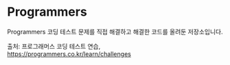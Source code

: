 # Programmers
Programmers 코딩 테스트 문제를 직접 해결하고 해결한 코드를 올려둔 저장소입니다.

출처: 프로그래머스 코딩 테스트 연습, https://programmers.co.kr/learn/challenges
